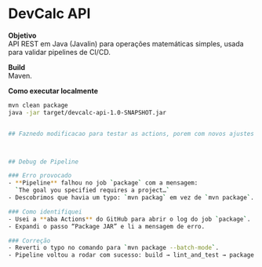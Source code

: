 # DevCalc API

**Objetivo**  
API REST em Java (Javalin) para operações matemáticas simples, usada para validar pipelines de CI/CD.

**Build**  
Maven.

**Como executar localmente**
```bash
mvn clean package
java -jar target/devcalc-api-1.0-SNAPSHOT.jar


## Faznedo modificacao para testar as actions, porem com novos ajustes



## Debug de Pipeline

### Erro provocado
- **Pipeline** falhou no job `package` com a mensagem:  
  `The goal you specified requires a project…`  
- Descobrimos que havia um typo: `mvn packag` em vez de `mvn package`.

### Como identifiquei
- Usei a **aba Actions** do GitHub para abrir o log do job `package`.
- Expandi o passo “Package JAR” e li a mensagem de erro.

### Correção
- Reverti o typo no comando para `mvn package --batch-mode`.
- Pipeline voltou a rodar com sucesso: build → lint_and_test → package → deploy.